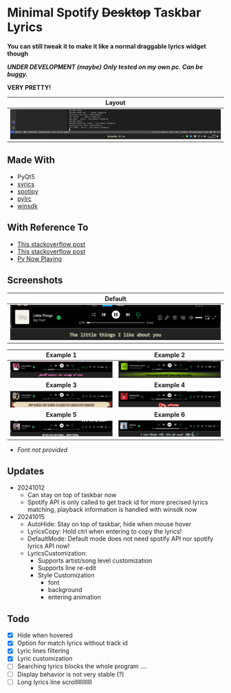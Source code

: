 # Minimal Spotify ~~Desktop~~ Taskbar Lyrics

**You can still tweak it to make it like a normal draggable lyrics widget though**

***UNDER DEVELOPMENT (maybe)***
***Only tested on my own pc. Can be buggy.***

**VERY PRETTY!**

| Layout |
|:------:|
| ![Layout](ExampleImages/layout.png) |

## Made With
- PyQt5
- [syrics](https://github.com/akashrchandran/Syrics)
- [spotipy](https://github.com/spotipy-dev/spotipy)
- [pylrc](https://github.com/doakey3/pylrc)
- [winsdk](https://github.com/pywinrt/python-winsdk)

## With Reference To
- [This stackoverflow post](https://stackoverflow.com/questions/64290561/qlabel-correct-positioning-for-text-outline)
- [This stackoverflow post](https://stackoverflow.com/questions/79080076/how-to-set-a-qwidget-hidden-when-mouse-hovering-and-reappear-when-mouse-leaving)
- [Py Now Playing](https://github.com/ABUCKY0/py-now-playing)

## Screenshots

| Default |
|:-------:|
| ![Default](ExampleImages/bigthief_littlethings.png) |

| Example 1 | Example 2 |
|:-----------:|:-----------:|
| ![Example 1](ExampleImages/bjork_armyofme.png) | ![Example 2](ExampleImages/charlixcx_ithinkaboutitallthetime.png) |
| **Example 3** | **Example 4** |
| ![Example 3](ExampleImages/lanadelrey_venicebitch.png) | ![Example 4](ExampleImages/rosalia_motomami.png) |
| **Example 5** | **Example 6** |
| ![Example 5](ExampleImages/sophie_immaterial.png) | ![Example 6](ExampleImages/yeule_softscars.png) |

- *Font not provided*


## Updates

- 20241012
    - Can stay on top of taskbar now
    - Spotify API is only called to get track id for more precised lyrics matching, playback information is handled with winsdk now
- 20241015
    - AutoHide: Stay on top of taskbar, hide when mouse hover
    - LyricsCopy: Hold ctrl when entering to copy the lyrics!
    - DefaultMode: Default mode does not need spotify API nor spotify lyrics API now!
    - LyricsCustomization:
        - Supports artist/song level customization
        - Supports line re-edit
        - Style Customization
            - font
            - background
            - entering animation

## Todo

- [x] Hide when hovered
- [x] Option for match lyrics without track id
- [x] Lyric lines filtering
- [x] Lyric customization
- [ ] Searching lyrics blocks the whole program ....
- [ ] Display behavior is not very stable (?)
- [ ] Long lyrics line scrollllllllllll